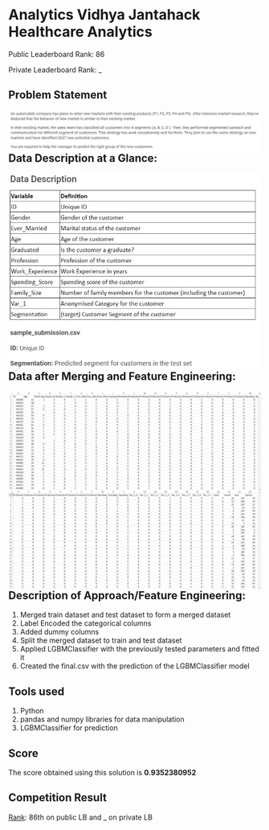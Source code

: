 # Analytics Vidhya Jantahack Healthcare Analytics

Public Leaderboard Rank: 86
 
Private Leaderboard Rank: _

## Problem Statement
<img src="assets/Problem_statement.jpg"
     alt="Markdown Monster icon"
     style="float: left; margin-right: 10px;" />

## Data Description at a Glance:
<img src="assets/Data_description.jpg"
     alt="Markdown Monster icon"
     style="float: left; margin-right: 10px;" />

## Data after Merging and Feature Engineering:
<img src="assets/Data1.jpg"
     alt="Markdown Monster icon"
     style="float: left; margin-right: 10px;" />
<img src="assets/Data2.jpg"
     alt="Markdown Monster icon"
     style="float: left; margin-right: 10px;" />

## Description of Approach/Feature Engineering:
1. Merged train dataset and test dataset to form a merged dataset
2. Label Encoded the categorical columns
3. Added dummy columns
4. Split the merged dataset to train and test dataset
5. Applied LGBMClassifier with the previously tested parameters and fitted it
6. Created the final.csv with the prediction of the LGBMClassifier model

## Tools used
1. Python
2. pandas and numpy libraries for data manipulation
3. LGBMClassifier for prediction

## Score
The score obtained using this solution is **0.9352380952**

## Competition Result
[Rank](https://datahack.analyticsvidhya.com/contest/janatahack-healthcare-analytics/#LeaderBoard): 86th on public LB and _ on private LB
